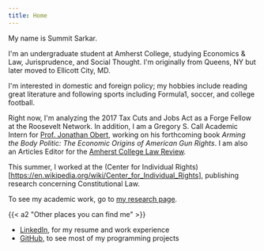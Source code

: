 ```yaml
---
title: Home
---
```


My name is Summit Sarkar.

I'm an undergraduate student at Amherst College, studying Economics & Law, Jurisprudence, and Social Thought.
I'm originally from Queens, NY but later moved to Ellicott City, MD.

I'm interested in domestic and foreign policy; my hobbies include reading great literature and following sports including Formula1, soccer, and college football.

Right now, I'm analyzing the 2017 Tax Cuts and Jobs Act as a Forge Fellow at the Roosevelt Network. In addition, I am a Gregory S. Call Academic Intern for [Prof. Jonathan Obert](https://www.amherst.edu/people/facstaff/jobert), working on his forthcoming book *Arming the Body Politic: The Economic Origins of American Gun Rights*. I am also an Articles Editor for the [Amherst College Law Review](https://amherstlawreview.wordpress.com/).

This summer, I worked at the (Center for Individual Rights)[https://en.wikipedia.org/wiki/Center_for_Individual_Rights], publishing research concerning Constitutional Law.

To see my academic work, go to [my research page](/research).

{{< a2 "Other places you can find me" >}}

- [LinkedIn](https://www.linkedin.com/in/summit-sarkar/), for my resume and work experience
- [GitHub](https://github.com/ssharker21), to see most of my programming projects
